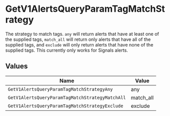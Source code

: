 # GetV1AlertsQueryParamTagMatchStrategy

The strategy to match tags. `any` will return alerts that have at least one of the supplied tags, `match_all` will return only alerts that have all of the supplied tags, and `exclude` will only return alerts that have none of the supplied tags. This currently only works for Signals alerts.


## Values

| Name                                            | Value                                           |
| ----------------------------------------------- | ----------------------------------------------- |
| `GetV1AlertsQueryParamTagMatchStrategyAny`      | any                                             |
| `GetV1AlertsQueryParamTagMatchStrategyMatchAll` | match_all                                       |
| `GetV1AlertsQueryParamTagMatchStrategyExclude`  | exclude                                         |